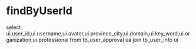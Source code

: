 findByUserId
============
select 
    ui.user_id,ui.username,ui.avater,ui.province_city,ui.domain,ui.key_word,ui.organization,ui.professional
from 
    tb_user_approval ua 
join 
    tb_user_info ui